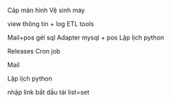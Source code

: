 <!-- ASUS -->

Cáp màn hình
Vệ sinh máy

<!-- fbclid -->
<!-- Nhạc -->
<!-- Latex mẫu -->
<!-- Auto 123 host -->
<!-- !Tóc -->
<!-- 20232 -->

<!--= HHTQĐ -->

<!--= Tech -->

<!--= Mật mã -->


<!--= Kho -->
view thông tin + log
ETL tools

<!-- !BT KHO -->

<!-- Design patern Python oop -->
<!-- Auto py -->

Mail+pos gél sql Adapter mysql + pos
Lập lịch python


<!-- !relase git python -->
<!-- GitHub Action -->

Releases
Cron job

Mail

Lập lịch python



<!-- Tai video -->
nhập link
bắt dầu tải
list=set